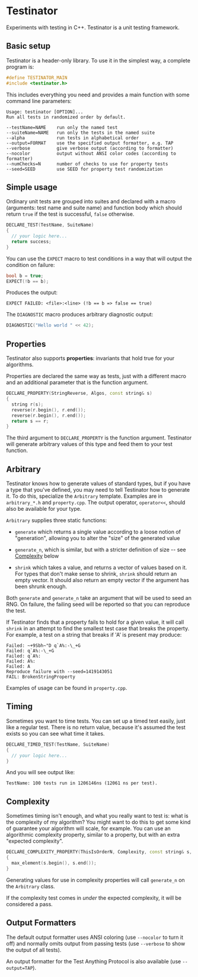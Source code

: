 # Testinator

Experiments with testing in C++. Testinator is a unit testing framework.

## Basic setup

Testinator is a header-only library. To use it in the simplest way, a complete
program is:

```cpp
#define TESTINATOR_MAIN
#include <testinator.h>
```

This includes everything you need and provides a main function with some command
line parameters:

```
Usage: testinator [OPTION]...
Run all tests in randomized order by default.

--testName=NAME    run only the named test
--suiteName=NAME   run only the tests in the named suite
--alpha            run tests in alphabetical order
--output=FORMAT    use the specified output formatter, e.g. TAP
--verbose          give verbose output (according to formatter)
--nocolor          output without ANSI color codes (according to formatter)
--numChecks=N      number of checks to use for property tests
--seed=SEED        use SEED for property test randomization
```

## Simple usage

Ordinary unit tests are grouped into suites and declared with a macro
(arguments: test name and suite name) and function body which should return
`true` if the test is successful, `false` otherwise.

```cpp
DECLARE_TEST(TestName, SuiteName)
{
  // your logic here...
  return success;
}
```

You can use the `EXPECT` macro to test conditions in a way that will output the
condition on failure:

```cpp
bool b = true;
EXPECT(!b == b);
```

Produces the output:

```
EXPECT FAILED: <file>:<line> (!b == b => false == true)
```

The `DIAGNOSTIC` macro produces arbitrary diagnostic output:

```cpp
DIAGNOSTIC("Hello world " << 42);
```

## Properties

Testinator also supports **properties**: invariants that hold true for your
algorithms.

Properties are declared the same way as tests, just with a different macro and an additional parameter that is the function argument.

```cpp
DECLARE_PROPERTY(StringReverse, Algos, const string& s)
{
  string r(s);
  reverse(r.begin(), r.end());
  reverse(r.begin(), r.end());
  return s == r;
}
```

The third argument to `DECLARE_PROPERTY` is the function argument. Testinator
will generate arbitrary values of this type and feed them to your test function.

## Arbitrary

Testinator knows how to generate values of standard types, but if you have a
type that you've defined, you may need to tell Testinator how to generate it. To
do this, specialize the `Arbitrary` template. Examples are in `arbitrary_*.h`
and `property.cpp`. The output operator, `operator<<`, should also be available
for your type.

`Arbitrary` supplies three static functions:

* `generate` which returns a single value according to a loose notion of
  "generation", allowing you to alter the "size" of the generated value

* `generate_n`, which is similar, but with a stricter definition of size -- see
  [Complexity](#complexity) below

* `shrink` which takes a value, and returns a vector of values based on it. For
  types that don't make sense to shrink, `shrink` should return an empty vector.
  It should also return an empty vector if the argument has been shrunk enough.

Both `generate` and `generate_n` take an argument that will be used to seed an
RNG. On failure, the failing seed will be reported so that you can reproduce the
test.

If Testinator finds that a property fails to hold for a given value, it will
call `shrink` in an attempt to find the smallest test case that breaks the
property. For example, a test on a string that breaks if 'A' is present may
produce:

```
Failed: ~+9Sbh~"D q`A%:-\_+G
Failed: q`A%:-\_+G
Failed: q`A%:
Failed: A%:
Failed: A
Reproduce failure with --seed=1419143051
FAIL: BrokenStringProperty
```

Examples of usage can be found in `property.cpp`.

## Timing

Sometimes you want to time tests. You can set up a timed test easily, just like
a regular test. There is no return value, because it's assumed the test exists
so you can see what time it takes.

```cpp
DECLARE_TIMED_TEST(TestName, SuiteName)
{
  // your logic here...
}
```

And you will see output like:

`TestName: 100 tests run in 1206146ns (12061 ns per test).`

## Complexity

Sometimes timing isn't enough, and what you really want to test is: what is the
complexity of my algorithm? You might want to do this to get some kind of
guarantee your algorithm will scale, for example. You can use an algorithmic
complexity property, similar to a property, but with an extra "expected
complexity".

```cpp
DECLARE_COMPLEXITY_PROPERTY(ThisIsOrderN, Complexity, const string& s, ORDER_N)
{
  max_element(s.begin(), s.end());
}
```

Generating values for use in complexity properties will call `generate_n` on the
`Arbitrary` class.

If the complexity test comes in *under* the expected complexity, it will be
considered a pass.

## Output Formatters

The default output formatter uses ANSI coloring (use `--nocolor` to turn it off)
and normally omits output from passing tests (use `--verbose` to show the output
of all tests).

An output formatter for the Test Anything Protocol is also available (use
`--output=TAP`).
